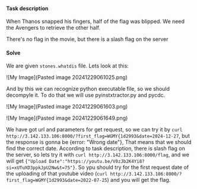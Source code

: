 #### Task description
When Thanos snapped his fingers, half of the flag was blipped. We need the Avengers to retrieve the other half.

There's no flag in the movie, but there is a slash flag on the server

#### Solve
We are given `stones.whatdis` file. Lets look at this:


![My Image](Pasted image 20241229061025.png)

And by this we can recognize python executable file, so we should decompyle it. To do that we will use pyinstxtractor.py and pycdc.

![My Image](Pasted image 20241229061603.png)

![My Image](Pasted image 20241229061649.png)

We have got url and parameters for get request, so we can try it by `curl http://3.142.133.106:8000/?first_flag=WGMY{1d2993&date=2024-12-27`, but the response is gonna be {error: "Wrong date"}, That means that we should find the correct date. According to task description, there is slash flag on the server, so lets try it with `curl http://3.142.133.106:8000/flag`, and we will get `{"Upload Date":"https://youtu.be/V0zJb2K4Yi8?si=xUTuXD3ppkJpU2Nw&t=75"}`. So ypu should try for the first request date of the uploading of that youtube video (`curl http://3.142.133.106:8000/?first_flag=WGMY{1d2993&date=2022-07-25`) and you will get the flag.
